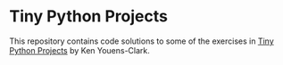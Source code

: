 # Tiny Python Projects

This repository contains code solutions to some of the exercises in [Tiny Python Projects](https://www.manning.com/books/tiny-python-projects) by Ken Youens-Clark.